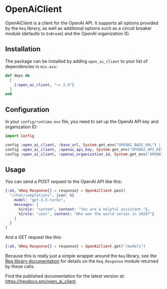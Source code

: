 # OpenAiClient

OpenAiClient is a client for the OpenAI API. It supports all options provided by
the `Req` library, as well as additional options such as a circuit breaker
module (defaults to `ExBreak`) and the OpenAI organization ID.

## Installation

The package can be installed by adding `open_ai_client` to your list of
dependencies in `mix.exs`:

```elixir
def deps do
  [
    {:open_ai_client, "~> 2.0"}
  ]
end
```

## Configuration

In your `config/runtime.exs` file, you need to set up the OpenAI API key and organization ID:

```elixir
import Config

config :open_ai_client, :base_url, System.get_env("OPENAI_BASE_URL") || "https://api.openai.com/v1",
config :open_ai_client, :openai_api_key, System.get_env("OPENAI_API_KEY") || raise("OPENAI_API_KEY is not set"),
config :open_ai_client, :openai_organization_id, System.get_env("OPENAI_ORGANIZATION_ID")
```

## Usage

You can send a POST request to the OpenAI API like this:

```elixir
{:ok, %Req.Response{} = response} = OpenAiClient.post(
  "/chat/completions", json: %{
    model: "gpt-3.5-turbo",
    messages: [
      %{role: "system", content: "You are a helpful assistant."},
      %{role: "user", content: "Who won the world series in 2020?"}
    ]
  }
)
```

And a GET request like this:

```elixir
{:ok, %Req.Response{} = response} = OpenAiClient.get("/models")
```

Because this is really just a simple wrapper around the `Req` library, see the
[Req library documentation](https://hexdocs.pm/req) for details on the
`Req.Response` module returned by these calls.

Find the published documentation for the latest version at:
https://hexdocs.pm/open_ai_client.